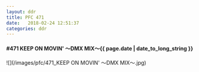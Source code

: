 ```yaml
---
layout: ddr
title: PFC 471
date:   2018-02-24 12:51:37
categories: ddr
---
```


#### **#471** KEEP ON MOVIN' ～DMX MIX～<span class="pull-right">{{ page.date | date_to_long_string }}</span>
![](/images/pfc/471_KEEP ON MOVIN' ～DMX MIX～.jpg)
